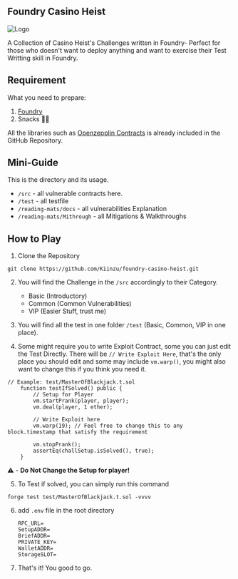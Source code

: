 ## Foundry Casino Heist

![Logo](./foundry-casino-heist.png)

A Collection of Casino Heist's Challenges written in Foundry- Perfect for those who doesn't want to deploy anything and want to exercise their Test Writting skill in Foundry.

## Requirement
What you need to prepare:
1. [Foundry](https://book.getfoundry.sh/) 
2. Snacks 🍫🍪

All the libraries such as [Openzepplin Contracts](https://docs.openzeppelin.com/upgrades-plugins/foundry-upgrades) is already included in the GitHub Repository.

## Mini-Guide
This is the directory and its usage.

- `/src` - all vulnerable contracts here.
- `/test` - all testfile 
- `/reading-mats/docs` - all vulnerabilities Explanation
- `/reading-mats/Mithrough` - all Mitigations & Walkthroughs

## How to Play
1. Clone the Repository
```shell
git clone https://github.com/Kiinzu/foundry-casino-heist.git
```

2. You will find the Challenge in the `/src` accordingly to their Category.
    - Basic (Introductory)
    - Common (Common Vulnerabilities)
    - VIP (Easier Stuff, trust me)

3. You will find all the test in one folder `/test` (Basic, Common, VIP in one place).
4. Some might require you to write Exploit Contract, some you can just edit the Test Directly. There will be `// Write Exploit Here`, that's the only place you should edit and some may include `vm.warp()`, you might also want to change this if you think you need it.
```solidity
// Example: test/MasterOfBlackjack.t.sol
    function testIfSolved() public {
        // Setup for Player
        vm.startPrank(player, player);
        vm.deal(player, 1 ether);

        // Write Exploit here
        vm.warp(19); // Feel free to change this to any block.timestamp that satisfy the requirement

        vm.stopPrank();
        assertEq(challSetup.isSolved(), true);
    }
```
⚠️ - **Do Not Change the Setup for player!**

5. To Test if solved, you can simply run this command
```shell
forge test test/MasterOfBlackjack.t.sol -vvvv
```
6. add `.env` file in the root directory
    ```
    RPC_URL=
    SetupADDR=
    BriefADDR=
    PRIVATE_KEY=
    WalletADDR=
    StorageSLOT=
    ```
7. That's it! You good to go.
